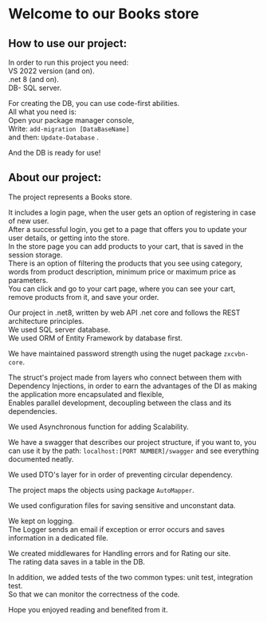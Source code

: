 # Welcome to our Books store

## How to use our project:

In order to run this project you need:  
VS 2022 version (and on).  
.net 8 (and on).  
DB- SQL server.  

For creating the DB, you can use code-first abilities.  
All what you need is:  
Open your package manager console,  
Write: `add-migration [DataBaseName]`  
and then: `Update-Database` .  

And the DB is ready for use!  

## About our project:

The project represents a Books store.  

It includes a login page, when the user gets an option of registering in case of new user.  
After a successful login, you get to a page that offers you to update your user details, or getting into the store.  
In the store page you can add products to your cart, that is saved in the session storage.  
There is an option of filtering the products that you see using category, words from product description, minimum price or maximum price as parameters.  
You can click and go to your cart page, where you can see your cart, remove products from it, and save your order.  

Our project in .net8, written by web API .net core and follows the REST architecture principles.  
We used SQL server database.  
We used ORM of Entity Framework by database first.  

We have maintained password strength using the nuget package `zxcvbn-core`.  

The struct's project made from layers who connect between them with Dependency Injections, in order to earn the advantages of the DI as making the application more encapsulated and flexible,  
Enables parallel development, decoupling between the class and its dependencies.  

We used Asynchronous function for adding Scalability.  

We have a swagger that describes our project structure, if you want to, you can use it by the path: `localhost:[PORT NUMBER]/swagger` and see everything documented neatly.  

We used DTO's layer for in order of preventing circular dependency.  

The project maps the objects using package `AutoMapper`.  

We used configuration files for saving sensitive and unconstant data.  

We kept on logging.  
The Logger sends an email if exception or error occurs and saves information in a dedicated file.  

We created middlewares for Handling errors and for Rating our site.  
The rating data saves in a table in the DB.  

In addition, we added tests of the two common types: unit test, integration test.  
So that we can monitor the correctness of the code.  

Hope you enjoyed reading and benefited from it.
